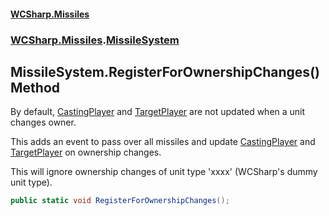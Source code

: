 #### [WCSharp\.Missiles](README.md 'README')
### [WCSharp\.Missiles](WCSharp.Missiles.md 'WCSharp\.Missiles').[MissileSystem](WCSharp.Missiles.MissileSystem.md 'WCSharp\.Missiles\.MissileSystem')

## MissileSystem\.RegisterForOwnershipChanges\(\) Method

By default, [CastingPlayer](WCSharp.Missiles.Missile.CastingPlayer.md 'WCSharp\.Missiles\.Missile\.CastingPlayer') and [TargetPlayer](WCSharp.Missiles.Missile.TargetPlayer.md 'WCSharp\.Missiles\.Missile\.TargetPlayer') are not updated when a unit changes owner\.

This adds an event to pass over all missiles and update [CastingPlayer](WCSharp.Missiles.Missile.CastingPlayer.md 'WCSharp\.Missiles\.Missile\.CastingPlayer') and [TargetPlayer](WCSharp.Missiles.Missile.TargetPlayer.md 'WCSharp\.Missiles\.Missile\.TargetPlayer') on ownership changes.

This will ignore ownership changes of unit type 'xxxx' (WCSharp's dummy unit type).

```csharp
public static void RegisterForOwnershipChanges();
```